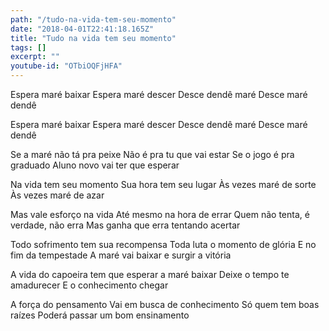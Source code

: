 ```yaml
---
path: "/tudo-na-vida-tem-seu-momento"
date: "2018-04-01T22:41:18.165Z"
title: "Tudo na vida tem seu momento"
tags: []
excerpt: ""
youtube-id: "OTbiOQFjHFA"
---
```


Espera maré baixar
Espera maré descer
Desce dendê maré
Desce maré dendê

Espera maré baixar
Espera maré descer
Desce dendê maré
Desce maré dendê

Se a maré não tá pra peixe
Não é pra tu que vai estar
Se o jogo é pra graduado
Aluno novo vai ter que esperar

Na vida tem seu momento
Sua hora tem seu lugar
Às vezes maré de sorte
Às vezes maré de azar

Mas vale esforço na vida
Até mesmo na hora de errar
Quem não tenta, é verdade, não erra
Mas ganha que erra tentando acertar

Todo sofrimento tem sua recompensa
Toda luta o momento de glória
E no fim da tempestade
A maré vai baixar e surgir a vitória

A vida do capoeira
tem que esperar a maré baixar
Deixe o tempo te amadurecer
E o conhecimento chegar

A força do pensamento
Vai em busca de conhecimento
Só quem tem boas raízes
Poderá passar um bom ensinamento